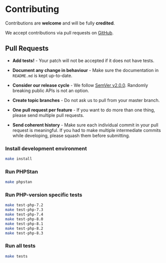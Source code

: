 # Contributing

Contributions are **welcome** and will be fully **credited**.

We accept contributions via pull requests on [GitHub](https://github.com/openmetrics-php/exposition-text).

## Pull Requests

- **Add tests!** - Your patch will not be accepted if it does not have tests.

- **Document any change in behaviour** - Make sure the documentation in `README.md` is kept up-to-date.

- **Consider our release cycle** - We follow [SemVer v2.0.0](http://semver.org/). Randomly breaking public APIs is not an option.

- **Create topic branches** - Do not ask us to pull from your master branch.

- **One pull request per feature** - If you want to do more than one thing, please send multiple pull requests.

- **Send coherent history** - Make sure each individual commit in your pull request is meaningful. If you had to make multiple intermediate commits while developing, please squash them before submitting.

### Install development environment

```bash
make install
```

### Run PHPStan

```bash
make phpstan
```

### Run PHP-version specific tests

```bash
make test-php-7.2
make test-php-7.3
make test-php-7.4
make test-php-8.0
make test-php-8.1
make test-php-8.2
make test-php-8.3
```

### Run all tests

```bash
make tests
```
